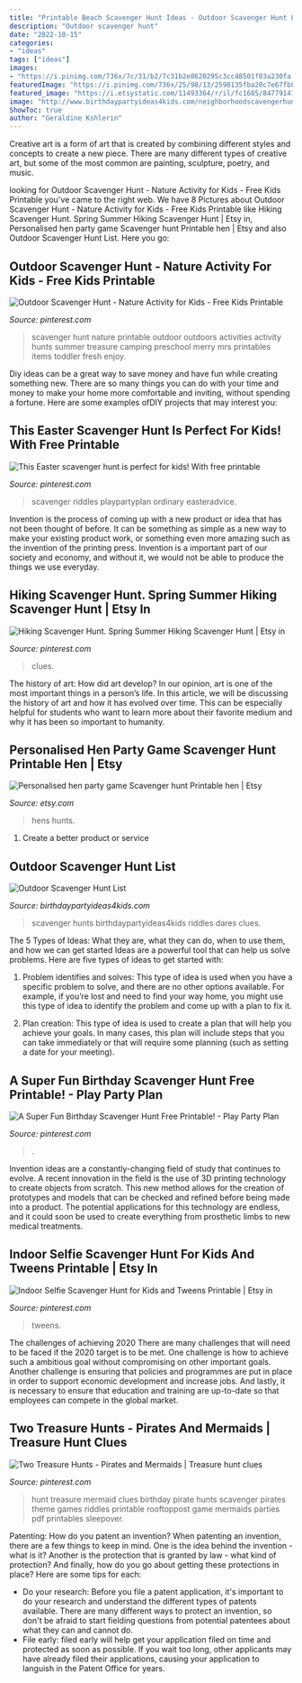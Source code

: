 ```yaml
---
title: "Printable Beach Scavenger Hunt Ideas - Outdoor Scavenger Hunt List"
description: "Outdoor scavenger hunt"
date: "2022-10-15"
categories:
- "ideas"
tags: ["ideas"]
images:
- "https://i.pinimg.com/736x/7c/31/b2/7c31b2e8620295c3cc48501f03a230fa.jpg"
featuredImage: "https://i.pinimg.com/736x/25/98/13/2598135fba20c7e67fb87b630c2711a1.jpg"
featured_image: "https://i.etsystatic.com/11493364/r/il/fc1685/847791411/il_794xN.847791411_5lo0.jpg"
image: "http://www.birthdaypartyideas4kids.com/neighborhoodscavengerhuntlist1.png"
ShowToc: true
author: "Geraldine Kshlerin"
---
```



Creative art is a form of art that is created by combining different styles and concepts to create a new piece. There are many different types of creative art, but some of the most common are painting, sculpture, poetry, and music.

	

		
looking for Outdoor Scavenger Hunt - Nature Activity for Kids - Free Kids Printable you've came to the right web. We have 8 Pictures about Outdoor Scavenger Hunt - Nature Activity for Kids - Free Kids Printable like Hiking Scavenger Hunt. Spring Summer Hiking Scavenger Hunt | Etsy in, Personalised hen party game Scavenger hunt Printable hen | Etsy and also Outdoor Scavenger Hunt List. Here you go:
		
    
## Outdoor Scavenger Hunt - Nature Activity For Kids - Free Kids Printable

<img loading=lazy src="https://i.pinimg.com/736x/13/10/b6/1310b6e800239d162250d1379c68c414.jpg" onerror="this.onerror=null;this.src='https://tse3.mm.bing.net/th?id=OIP.zqUbevVn_7tpCQhY-GRkDAHaLH&amp;pid=15.1';" alt="Outdoor Scavenger Hunt - Nature Activity for Kids - Free Kids Printable">

_Source: pinterest.com_

>scavenger hunt nature printable outdoor outdoors activities activity hunts summer treasure camping preschool merry mrs printables items toddler fresh enjoy. 

	

Diy ideas can be a great way to save money and have fun while creating something new. There are so many things you can do with your time and money to make your home more comfortable and inviting, without spending a fortune. Here are some examples ofDIY projects that may interest you: 

    
## This Easter Scavenger Hunt Is Perfect For Kids! With Free Printable

<img loading=lazy src="https://i.pinimg.com/736x/28/a6/cf/28a6cf69c3dbc8970153202e9356f48e.jpg" onerror="this.onerror=null;this.src='https://tse1.mm.bing.net/th?id=OIP.yjYWc05oLSu7_-16IW7NhgHaLH&amp;pid=15.1';" alt="This Easter scavenger hunt is perfect for kids! With free printable">

_Source: pinterest.com_

>scavenger riddles playpartyplan ordinary easteradvice. 

	

Invention is the process of coming up with a new product or idea that has not been thought of before. It can be something as simple as a new way to make your existing product work, or something even more amazing such as the invention of the printing press. Invention is a important part of our society and economy, and without it, we would not be able to produce the things we use everyday.

    
## Hiking Scavenger Hunt. Spring Summer Hiking Scavenger Hunt | Etsy In

<img loading=lazy src="https://i.pinimg.com/736x/7c/31/b2/7c31b2e8620295c3cc48501f03a230fa.jpg" onerror="this.onerror=null;this.src='https://tse1.mm.bing.net/th?id=OIP.H8vcp6VFtPd7-8UQ2OeRCwHaJQ&amp;pid=15.1';" alt="Hiking Scavenger Hunt. Spring Summer Hiking Scavenger Hunt | Etsy in">

_Source: pinterest.com_

>clues. 

	

The history of art: How did art develop?
In our opinion, art is one of the most important things in a person’s life. In this article, we will be discussing the history of art and how it has evolved over time. This can be especially helpful for students who want to learn more about their favorite medium and why it has been so important to humanity.

    
## Personalised Hen Party Game Scavenger Hunt Printable Hen | Etsy

<img loading=lazy src="https://i.etsystatic.com/11493364/r/il/fc1685/847791411/il_794xN.847791411_5lo0.jpg" onerror="this.onerror=null;this.src='https://tse3.mm.bing.net/th?id=OIP.Z9KlkzvII8uGplKmsAAu2gHaKf&amp;pid=15.1';" alt="Personalised hen party game Scavenger hunt Printable hen | Etsy">

_Source: etsy.com_

>hens hunts. 

	

1. Create a better product or service 

    
## Outdoor Scavenger Hunt List

<img loading=lazy src="http://www.birthdaypartyideas4kids.com/neighborhoodscavengerhuntlist1.png" onerror="this.onerror=null;this.src='https://tse4.mm.bing.net/th?id=OIP.MNdIBtYN01k40udNn0RHAwHaK6&amp;pid=15.1';" alt="Outdoor Scavenger Hunt List">

_Source: birthdaypartyideas4kids.com_

>scavenger hunts birthdaypartyideas4kids riddles dares clues. 

	

The 5 Types of Ideas: What they are, what they can do, when to use them, and how we can get started
Ideas are a powerful tool that can help us solve problems. Here are five types of ideas to get started with:
1. Problem identifies and solves: This type of idea is used when you have a specific problem to solve, and there are no other options available. For example, if you’re lost and need to find your way home, you might use this type of idea to identify the problem and come up with a plan to fix it.

2. Plan creation: This type of idea is used to create a plan that will help you achieve your goals. In many cases, this plan will include steps that you can take immediately or that will require some planning (such as setting a date for your meeting).


    
## A Super Fun Birthday Scavenger Hunt Free Printable! - Play Party Plan

<img loading=lazy src="https://i.pinimg.com/736x/25/98/13/2598135fba20c7e67fb87b630c2711a1.jpg" onerror="this.onerror=null;this.src='https://tse3.mm.bing.net/th?id=OIP.0XaeVitduwtLLpxTKw_W8gHaLH&amp;pid=15.1';" alt="A Super Fun Birthday Scavenger Hunt Free Printable! - Play Party Plan">

_Source: pinterest.com_

>. 

	

Invention ideas are a constantly-changing field of study that continues to evolve. A recent innovation in the field is the use of 3D printing technology to create objects from scratch. This new method allows for the creation of prototypes and models that can be checked and refined before being made into a product. The potential applications for this technology are endless, and it could soon be used to create everything from prosthetic limbs to new medical treatments.

    
## Indoor Selfie Scavenger Hunt For Kids And Tweens Printable | Etsy In

<img loading=lazy src="https://i.pinimg.com/736x/a6/2d/fc/a62dfc770243e58eb088c165d054445f.jpg" onerror="this.onerror=null;this.src='https://tse2.mm.bing.net/th?id=OIP.xMOeRnQMhxfA-SUHMBeDKgHaPV&amp;pid=15.1';" alt="Indoor Selfie Scavenger Hunt for Kids and Tweens Printable | Etsy in">

_Source: pinterest.com_

>tweens. 

	

The challenges of achieving 2020
There are many challenges that will need to be faced if the 2020 target is to be met. One challenge is how to achieve such a ambitious goal without compromising on other important goals. Another challenge is ensuring that policies and programmes are put in place in order to support economic development and increase jobs. And lastly, it is necessary to ensure that education and training are up-to-date so that employees can compete in the global market.

    
## Two Treasure Hunts - Pirates And Mermaids | Treasure Hunt Clues

<img loading=lazy src="https://i.pinimg.com/736x/1a/eb/7a/1aeb7a3d2ae738b960ee47e80466e8e7--mermaid-parties-rd-birthday.jpg" onerror="this.onerror=null;this.src='https://tse4.mm.bing.net/th?id=OIP.4moZ3-ZVa6V0e4EH5MI_6wHaKc&amp;pid=15.1';" alt="Two Treasure Hunts - Pirates and Mermaids | Treasure hunt clues">

_Source: pinterest.com_

>hunt treasure mermaid clues birthday pirate hunts scavenger pirates theme games riddles printable rooftoppost game mermaids parties pdf printables sleepover. 

	

Patenting: How do you patent an invention?
When patenting an invention, there are a few things to keep in mind. One is the idea behind the invention - what is it? Another is the protection that is granted by law - what kind of protection? And finally, how do you go about getting these protections in place? Here are some tips for each: 
- Do your research: Before you file a patent application, it's important to do your research and understand the different types of patents available. There are many different ways to protect an invention, so don't be afraid to start fielding questions from potential patentees about what they can and cannot do. 
- File early: filed early will help get your application filed on time and protected as soon as possible. If you wait too long, other applicants may have already filed their applications, causing your application to languish in the Patent Office for years.


